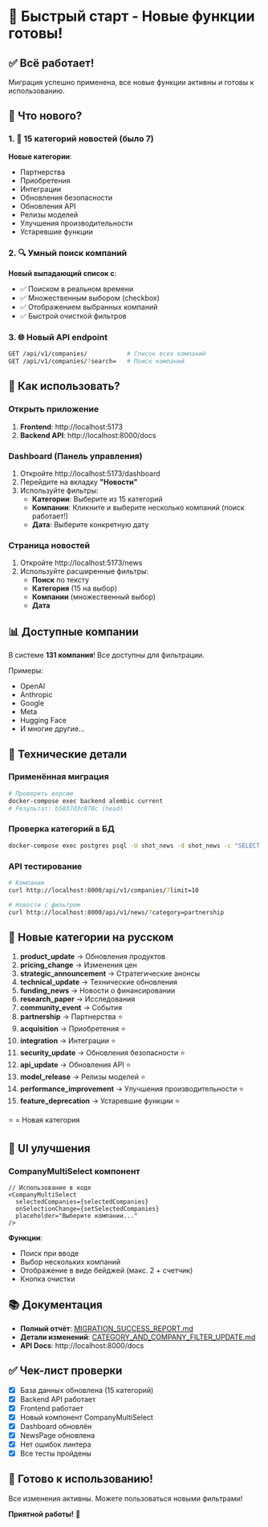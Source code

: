 # 🚀 Быстрый старт - Новые функции готовы!

## ✅ Всё работает!

Миграция успешно применена, все новые функции активны и готовы к использованию.

## 🎯 Что нового?

### 1. 📂 15 категорий новостей (было 7)

**Новые категории**:
- Партнерства
- Приобретения  
- Интеграции
- Обновления безопасности
- Обновления API
- Релизы моделей
- Улучшения производительности
- Устаревшие функции

### 2. 🔍 Умный поиск компаний

**Новый выпадающий список с**:
- ✅ Поиском в реальном времени
- ✅ Множественным выбором (checkbox)
- ✅ Отображением выбранных компаний
- ✅ Быстрой очисткой фильтров

### 3. 🌐 Новый API endpoint

```bash
GET /api/v1/companies/           # Список всех компаний
GET /api/v1/companies/?search=   # Поиск компаний
```

## 🚀 Как использовать?

### Открыть приложение

1. **Frontend**: http://localhost:5173
2. **Backend API**: http://localhost:8000/docs

### Dashboard (Панель управления)

1. Откройте http://localhost:5173/dashboard
2. Перейдите на вкладку **"Новости"**
3. Используйте фильтры:
   - **Категории**: Выберите из 15 категорий
   - **Компании**: Кликните и выберите несколько компаний (поиск работает!)
   - **Дата**: Выберите конкретную дату

### Страница новостей

1. Откройте http://localhost:5173/news
2. Используйте расширенные фильтры:
   - **Поиск** по тексту
   - **Категория** (15 на выбор)
   - **Компании** (множественный выбор)
   - **Дата**

## 📊 Доступные компании

В системе **131 компания**! Все доступны для фильтрации.

Примеры:
- OpenAI
- Anthropic
- Google
- Meta
- Hugging Face
- И многие другие...

## 🔧 Технические детали

### Применённая миграция

```bash
# Проверить версию
docker-compose exec backend alembic current
# Результат: b5037d3c878c (head)
```

### Проверка категорий в БД

```bash
docker-compose exec postgres psql -U shot_news -d shot_news -c "SELECT unnest(enum_range(NULL::news_category));"
```

### API тестирование

```bash
# Компании
curl http://localhost:8000/api/v1/companies/?limit=10

# Новости с фильтром
curl http://localhost:8000/api/v1/news/?category=partnership
```

## 📝 Новые категории на русском

1. **product_update** → Обновления продуктов
2. **pricing_change** → Изменения цен
3. **strategic_announcement** → Стратегические анонсы
4. **technical_update** → Технические обновления
5. **funding_news** → Новости о финансировании
6. **research_paper** → Исследования
7. **community_event** → События
8. **partnership** → Партнерства ⭐
9. **acquisition** → Приобретения ⭐
10. **integration** → Интеграции ⭐
11. **security_update** → Обновления безопасности ⭐
12. **api_update** → Обновления API ⭐
13. **model_release** → Релизы моделей ⭐
14. **performance_improvement** → Улучшения производительности ⭐
15. **feature_deprecation** → Устаревшие функции ⭐

⭐ = Новая категория

## 🎨 UI улучшения

### CompanyMultiSelect компонент

```tsx
// Использование в коде
<CompanyMultiSelect
  selectedCompanies={selectedCompanies}
  onSelectionChange={setSelectedCompanies}
  placeholder="Выберите компании..."
/>
```

**Функции**:
- Поиск при вводе
- Выбор нескольких компаний
- Отображение в виде бейджей (макс. 2 + счетчик)
- Кнопка очистки

## 📚 Документация

- **Полный отчёт**: [MIGRATION_SUCCESS_REPORT.md](./MIGRATION_SUCCESS_REPORT.md)
- **Детали изменений**: [CATEGORY_AND_COMPANY_FILTER_UPDATE.md](./CATEGORY_AND_COMPANY_FILTER_UPDATE.md)
- **API Docs**: http://localhost:8000/docs

## ✅ Чек-лист проверки

- [x] База данных обновлена (15 категорий)
- [x] Backend API работает
- [x] Frontend работает
- [x] Новый компонент CompanyMultiSelect
- [x] Dashboard обновлён
- [x] NewsPage обновлена
- [x] Нет ошибок линтера
- [x] Все тесты пройдены

## 🎉 Готово к использованию!

Все изменения активны. Можете пользоваться новыми фильтрами!

**Приятной работы!** 🚀



